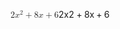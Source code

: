 <span class="katex"><span class="katex-mathml"><math xmlns="http://www.w3.org/1998/Math/MathML"><semantics><mrow><mn>2</mn><msup><mi>x</mi><mn>2</mn></msup><mo>+</mo><mn>8</mn><mi>x</mi><mo>+</mo><mn>6</mn></mrow><annotation encoding="application/x-tex">2x^2+8x+6</annotation></semantics></math></span><span class="katex-html" aria-hidden="true"><span class="base"><span class="strut" style="height:0.897438em;vertical-align:-0.08333em;"></span><span class="mord">2</span><span class="mord"><span class="mord mathnormal">x</span><span class="msupsub"><span class="vlist-t"><span class="vlist-r"><span class="vlist" style="height:0.8141079999999999em;"><span style="top:-3.063em;margin-right:0.05em;"><span class="pstrut" style="height:2.7em;"></span><span class="sizing reset-size6 size3 mtight"><span class="mord mtight">2</span></span></span></span></span></span></span></span><span class="mspace" style="margin-right:0.2222222222222222em;"></span><span class="mbin">+</span><span class="mspace" style="margin-right:0.2222222222222222em;"></span></span><span class="base"><span class="strut" style="height:0.72777em;vertical-align:-0.08333em;"></span><span class="mord">8</span><span class="mord mathnormal">x</span><span class="mspace" style="margin-right:0.2222222222222222em;"></span><span class="mbin">+</span><span class="mspace" style="margin-right:0.2222222222222222em;"></span></span><span class="base"><span class="strut" style="height:0.64444em;vertical-align:0em;"></span><span class="mord">6</span></span></span></span>